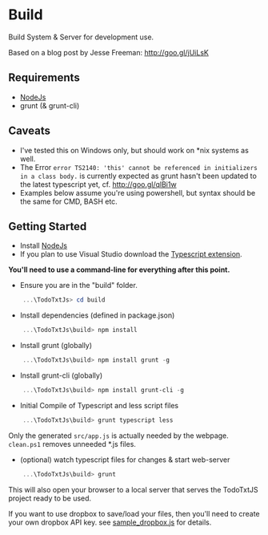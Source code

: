 Build
=====

Build System & Server for development use.

Based on a blog post by Jesse Freeman: http://goo.gl/jUiLsK

Requirements
------------

* [NodeJs](http://nodejs.org/)
* grunt (& grunt-cli)

Caveats
-------

* I've tested this on Windows only, but should work on *nix systems as well.
* The Error `error TS2140: 'this' cannot be referenced in initializers in a class body.` is currently
  expected as grunt hasn't been updated to the latest typescript yet, cf. http://goo.gl/qlBi1w 
* Examples below assume you're using powershell, but syntax should be the same for CMD, BASH etc.


Getting Started
---------------

*  Install [NodeJs](http://nodejs.org/)
*  If you plan to use Visual Studio download the [Typescript extension](http://www.microsoft.com/en-us/download/details.aspx?id=34790).

**You'll need to use a command-line for everything after this point.**

*  Ensure you are in the "build" folder.

```PowerShell
    ...\TodoTxtJs> cd build
```

*  Install dependencies (defined in package.json)

```PowerShell
    ...\TodoTxtJs\build> npm install
```

*  Install grunt (globally)

```PowerShell
    ...\TodoTxtJs\build> npm install grunt -g
```

*  Install grunt-cli (globally)

```PowerShell
    ...\TodoTxtJs\build> npm install grunt-cli -g
```

*   Initial Compile of Typescript and less script files

```PowerShell
    ...\TodoTxtJs\build> grunt typescript less
```

Only the generated `src/app.js` is actually needed by the webpage. `clean.ps1` removes unneeded *.js files.

*  (optional) watch typescript files for changes & start web-server

```PowerShell
    ...\TodoTxtJs\build> grunt
```

This will also open your browser to a local server that serves the TodoTxtJS project ready to be used.

If you want to use dropbox to save/load your files, then you'll need to create your own dropbox API key.
see [sample_dropbox.js](https://github.com/MartinSGill/TodoTxtJs/blob/master/src/js/sample_dropbox_key.js) for details.
